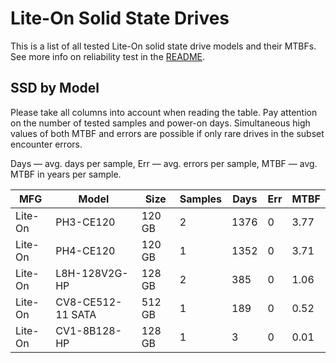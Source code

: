 Lite-On Solid State Drives
==========================

This is a list of all tested Lite-On solid state drive models and their MTBFs. See
more info on reliability test in the [README](https://github.com/linuxhw/EnterpriseDrive).

SSD by Model
------------

Please take all columns into account when reading the table. Pay attention on the
number of tested samples and power-on days. Simultaneous high values of both MTBF
and errors are possible if only rare drives in the subset encounter errors.

Days — avg. days per sample,
Err  — avg. errors per sample,
MTBF — avg. MTBF in years per sample.

| MFG       | Model              | Size   | Samples | Days  | Err   | MTBF |
|-----------|--------------------|--------|---------|-------|-------|------|
| Lite-On   | PH3-CE120          | 120 GB | 2       | 1376  | 0     | 3.77   |
| Lite-On   | PH4-CE120          | 120 GB | 1       | 1352  | 0     | 3.71   |
| Lite-On   | L8H-128V2G-HP      | 128 GB | 2       | 385   | 0     | 1.06   |
| Lite-On   | CV8-CE512-11 SATA  | 512 GB | 1       | 189   | 0     | 0.52   |
| Lite-On   | CV1-8B128-HP       | 128 GB | 1       | 3     | 0     | 0.01   |
